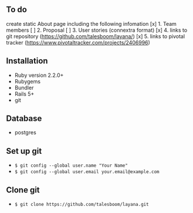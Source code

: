 ## To do
create static About page including the following infomation
[x] 1. Team members
[ ] 2. Proposal 
[ ] 3. User stories (connextra format)
[x] 4. links to git repository 
(https://github.com/talesboom/layana/)
[x] 5. links to pivotal tracker
(https://www.pivotaltracker.com/projects/2406996)
## Installation 
- Ruby version 2.2.0+ 
- Rubygems 
- Bundler
- Rails 5+
- git
## Database 
- postgres
## Set up git
- ```$ git config --global user.name "Your Name"```
- ```$ git config --global user.email your.email@example.com```
## Clone git
- ```$ git clone https://github.com/talesboom/layana.git```
